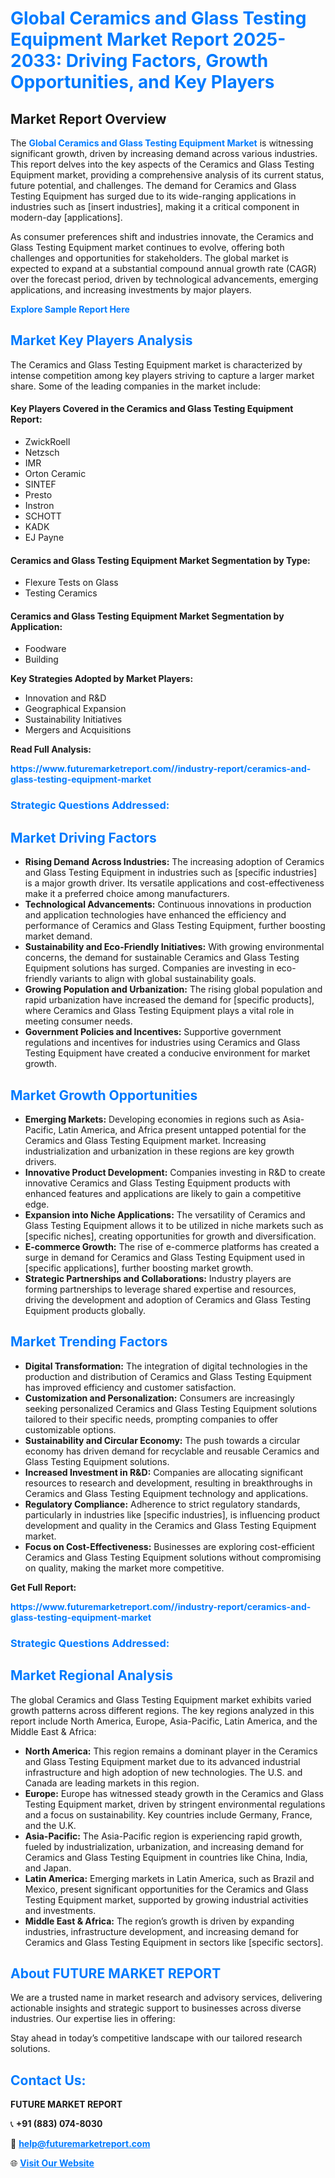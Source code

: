 <h1 style="color: #007BFF;">Global Ceramics and Glass Testing Equipment Market Report 2025-2033: Driving Factors, Growth Opportunities, and Key Players</h1>

<section id="overview">
<h2>Market Report Overview</h2>
<p>The <a href="https://www.futuremarketreport.com//industry-report/ceramics-and-glass-testing-equipment-market" style="color: #007BFF; text-decoration: none;"><strong>Global Ceramics and Glass Testing Equipment Market</strong></a> is witnessing significant growth, driven by increasing demand across various industries. This report delves into the key aspects of the Ceramics and Glass Testing Equipment market, providing a comprehensive analysis of its current status, future potential, and challenges. The demand for Ceramics and Glass Testing Equipment has surged due to its wide-ranging applications in industries such as [insert industries], making it a critical component in modern-day [applications].</p>
<p>As consumer preferences shift and industries innovate, the Ceramics and Glass Testing Equipment market continues to evolve, offering both challenges and opportunities for stakeholders. The global market is expected to expand at a substantial compound annual growth rate (CAGR) over the forecast period, driven by technological advancements, emerging applications, and increasing investments by major players.</p>
</section>

<section id="overview">
<p><a href="https://www.futuremarketreport.com//request-sample/reportId=92217" style="color: #007BFF; text-decoration: none;"><strong>Explore Sample Report Here</strong></a></p>
</section>

<section id="key-players">
<h2 style="color: #007BFF;">Market Key Players Analysis</h2>
<p>The Ceramics and Glass Testing Equipment market is characterized by intense competition among key players striving to capture a larger market share. Some of the leading companies in the market include:</p>
<h4>Key Players Covered in the Ceramics and Glass Testing Equipment Report:</h4>
<ul><li>ZwickRoell</li><li>Netzsch</li><li>IMR</li><li>Orton Ceramic</li><li>SINTEF</li><li>Presto</li><li>Instron</li><li>SCHOTT</li><li>KADK</li><li>EJ Payne</li></ul>
<h4>Ceramics and Glass Testing Equipment Market Segmentation by Type:</h4>
<ul><li>Flexure Tests on Glass</li><li>Testing Ceramics</li></ul>

<h4>Ceramics and Glass Testing Equipment Market Segmentation by Application:</h4>
<ul><li>Foodware</li><li>Building</li></ul>
<p><strong>Key Strategies Adopted by Market Players:</strong></p>
<ul>
<li>Innovation and R&D</li>
<li>Geographical Expansion</li>
<li>Sustainability Initiatives</li>
<li>Mergers and Acquisitions</li>
</ul>
</section>

<section>
<p><strong>Read Full Analysis: </strong></p><a href="https://www.futuremarketreport.com//industry-report/ceramics-and-glass-testing-equipment-market" style="color: #007BFF; text-decoration: none;"><strong>https://www.futuremarketreport.com//industry-report/ceramics-and-glass-testing-equipment-market</strong></a>
<h3 style="color: #007BFF;">Strategic Questions Addressed:</h3>
</section>

<section id="driving-factors">
<h2 style="color: #007BFF;">Market Driving Factors</h2>
<ul>
<li><strong>Rising Demand Across Industries:</strong> The increasing adoption of Ceramics and Glass Testing Equipment in industries such as [specific industries] is a major growth driver. Its versatile applications and cost-effectiveness make it a preferred choice among manufacturers.</li>
<li><strong>Technological Advancements:</strong> Continuous innovations in production and application technologies have enhanced the efficiency and performance of Ceramics and Glass Testing Equipment, further boosting market demand.</li>
<li><strong>Sustainability and Eco-Friendly Initiatives:</strong> With growing environmental concerns, the demand for sustainable Ceramics and Glass Testing Equipment solutions has surged. Companies are investing in eco-friendly variants to align with global sustainability goals.</li>
<li><strong>Growing Population and Urbanization:</strong> The rising global population and rapid urbanization have increased the demand for [specific products], where Ceramics and Glass Testing Equipment plays a vital role in meeting consumer needs.</li>
<li><strong>Government Policies and Incentives:</strong> Supportive government regulations and incentives for industries using Ceramics and Glass Testing Equipment have created a conducive environment for market growth.</li>
</ul>
</section>

<section id="growth-opportunities">
<h2 style="color: #007BFF;">Market Growth Opportunities</h2>
<ul>
<li><strong>Emerging Markets:</strong> Developing economies in regions such as Asia-Pacific, Latin America, and Africa present untapped potential for the Ceramics and Glass Testing Equipment market. Increasing industrialization and urbanization in these regions are key growth drivers.</li>
<li><strong>Innovative Product Development:</strong> Companies investing in R&D to create innovative Ceramics and Glass Testing Equipment products with enhanced features and applications are likely to gain a competitive edge.</li>
<li><strong>Expansion into Niche Applications:</strong> The versatility of Ceramics and Glass Testing Equipment allows it to be utilized in niche markets such as [specific niches], creating opportunities for growth and diversification.</li>
<li><strong>E-commerce Growth:</strong> The rise of e-commerce platforms has created a surge in demand for Ceramics and Glass Testing Equipment used in [specific applications], further boosting market growth.</li>
<li><strong>Strategic Partnerships and Collaborations:</strong> Industry players are forming partnerships to leverage shared expertise and resources, driving the development and adoption of Ceramics and Glass Testing Equipment products globally.</li>
</ul>
</section>

<section id="trending-factors">
<h2 style="color: #007BFF;">Market Trending Factors</h2>
<ul>
<li><strong>Digital Transformation:</strong> The integration of digital technologies in the production and distribution of Ceramics and Glass Testing Equipment has improved efficiency and customer satisfaction.</li>
<li><strong>Customization and Personalization:</strong> Consumers are increasingly seeking personalized Ceramics and Glass Testing Equipment solutions tailored to their specific needs, prompting companies to offer customizable options.</li>
<li><strong>Sustainability and Circular Economy:</strong> The push towards a circular economy has driven demand for recyclable and reusable Ceramics and Glass Testing Equipment solutions.</li>
<li><strong>Increased Investment in R&D:</strong> Companies are allocating significant resources to research and development, resulting in breakthroughs in Ceramics and Glass Testing Equipment technology and applications.</li>
<li><strong>Regulatory Compliance:</strong> Adherence to strict regulatory standards, particularly in industries like [specific industries], is influencing product development and quality in the Ceramics and Glass Testing Equipment market.</li>
<li><strong>Focus on Cost-Effectiveness:</strong> Businesses are exploring cost-efficient Ceramics and Glass Testing Equipment solutions without compromising on quality, making the market more competitive.</li>
</ul>
</section>

<section>
<p><strong>Get Full Report: </strong></p><a href="https://www.futuremarketreport.com//industry-report/ceramics-and-glass-testing-equipment-market" style="color: #007BFF; text-decoration: none;"><strong>https://www.futuremarketreport.com//industry-report/ceramics-and-glass-testing-equipment-market</strong></a>
<h3 style="color: #007BFF;">Strategic Questions Addressed:</h3>
</section>


<section id="regional-analysis">
<h2 style="color: #007BFF;">Market Regional Analysis</h2>
<p>The global Ceramics and Glass Testing Equipment market exhibits varied growth patterns across different regions. The key regions analyzed in this report include North America, Europe, Asia-Pacific, Latin America, and the Middle East & Africa:</p>
<ul>
<li><strong>North America:</strong> This region remains a dominant player in the Ceramics and Glass Testing Equipment market due to its advanced industrial infrastructure and high adoption of new technologies. The U.S. and Canada are leading markets in this region.</li>
<li><strong>Europe:</strong> Europe has witnessed steady growth in the Ceramics and Glass Testing Equipment market, driven by stringent environmental regulations and a focus on sustainability. Key countries include Germany, France, and the U.K.</li>
<li><strong>Asia-Pacific:</strong> The Asia-Pacific region is experiencing rapid growth, fueled by industrialization, urbanization, and increasing demand for Ceramics and Glass Testing Equipment in countries like China, India, and Japan.</li>
<li><strong>Latin America:</strong> Emerging markets in Latin America, such as Brazil and Mexico, present significant opportunities for the Ceramics and Glass Testing Equipment market, supported by growing industrial activities and investments.</li>
<li><strong>Middle East & Africa:</strong> The region’s growth is driven by expanding industries, infrastructure development, and increasing demand for Ceramics and Glass Testing Equipment in sectors like [specific sectors].</li>
</ul>
</section>

<footer>
<h2 style="color: #007BFF;">About FUTURE MARKET REPORT</h2>
<p>We are a trusted name in market research and advisory services, delivering actionable insights and strategic support to businesses across diverse industries. Our expertise lies in offering:</p>

<p>Stay ahead in today’s competitive landscape with our tailored research solutions.</p>

<h2 style="color: #007BFF;">Contact Us:</h2>
<p><strong>FUTURE MARKET REPORT</strong></p>
<p>📞 <strong>+91 (883) 074-8030</strong></p>
<p>📧 <strong><a href="mailto:help@futuremarketreport.com" style="color: #007BFF;">help@futuremarketreport.com</a></strong></p>
<p>🌐 <strong><a href="https://www.futuremarketreport.com/" style="color: #007BFF;">Visit Our Website</a></strong></p>
</footer>